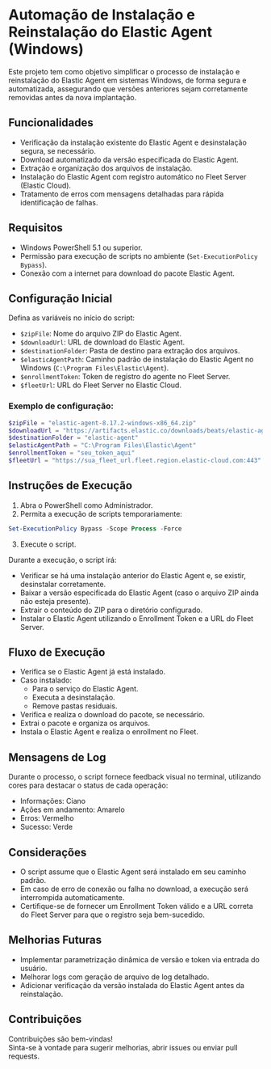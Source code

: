 # Automação de Instalação e Reinstalação do Elastic Agent (Windows)

Este projeto tem como objetivo simplificar o processo de instalação e reinstalação do Elastic Agent em sistemas Windows, de forma segura e automatizada, assegurando que versões anteriores sejam corretamente removidas antes da nova implantação.

## Funcionalidades

- Verificação da instalação existente do Elastic Agent e desinstalação segura, se necessário.
- Download automatizado da versão especificada do Elastic Agent.
- Extração e organização dos arquivos de instalação.
- Instalação do Elastic Agent com registro automático no Fleet Server (Elastic Cloud).
- Tratamento de erros com mensagens detalhadas para rápida identificação de falhas.

## Requisitos

- Windows PowerShell 5.1 ou superior.
- Permissão para execução de scripts no ambiente (`Set-ExecutionPolicy Bypass`).
- Conexão com a internet para download do pacote Elastic Agent.

## Configuração Inicial

Defina as variáveis no início do script:

- `$zipFile`: Nome do arquivo ZIP do Elastic Agent.
- `$downloadUrl`: URL de download do Elastic Agent.
- `$destinationFolder`: Pasta de destino para extração dos arquivos.
- `$elasticAgentPath`: Caminho padrão de instalação do Elastic Agent no Windows (`C:\Program Files\Elastic\Agent`).
- `$enrollmentToken`: Token de registro do agente no Fleet Server.
- `$fleetUrl`: URL do Fleet Server no Elastic Cloud.

### Exemplo de configuração:

```powershell
$zipFile = "elastic-agent-8.17.2-windows-x86_64.zip"
$downloadUrl = "https://artifacts.elastic.co/downloads/beats/elastic-agent/$zipFile"
$destinationFolder = "elastic-agent"
$elasticAgentPath = "C:\Program Files\Elastic\Agent"
$enrollmentToken = "seu_token_aqui"
$fleetUrl = "https://sua_fleet_url.fleet.region.elastic-cloud.com:443"
```

## Instruções de Execução

1. Abra o PowerShell como Administrador.
2. Permita a execução de scripts temporariamente:

```powershell
Set-ExecutionPolicy Bypass -Scope Process -Force
```

3. Execute o script.

Durante a execução, o script irá:

- Verificar se há uma instalação anterior do Elastic Agent e, se existir, desinstalar corretamente.
- Baixar a versão especificada do Elastic Agent (caso o arquivo ZIP ainda não esteja presente).
- Extrair o conteúdo do ZIP para o diretório configurado.
- Instalar o Elastic Agent utilizando o Enrollment Token e a URL do Fleet Server.

## Fluxo de Execução

- Verifica se o Elastic Agent já está instalado.
- Caso instalado:
  - Para o serviço do Elastic Agent.
  - Executa a desinstalação.
  - Remove pastas residuais.
- Verifica e realiza o download do pacote, se necessário.
- Extrai o pacote e organiza os arquivos.
- Instala o Elastic Agent e realiza o enrollment no Fleet.

## Mensagens de Log

Durante o processo, o script fornece feedback visual no terminal, utilizando cores para destacar o status de cada operação:

- Informações: Ciano
- Ações em andamento: Amarelo
- Erros: Vermelho
- Sucesso: Verde

## Considerações

- O script assume que o Elastic Agent será instalado em seu caminho padrão.
- Em caso de erro de conexão ou falha no download, a execução será interrompida automaticamente.
- Certifique-se de fornecer um Enrollment Token válido e a URL correta do Fleet Server para que o registro seja bem-sucedido.

## Melhorias Futuras

- Implementar parametrização dinâmica de versão e token via entrada do usuário.
- Melhorar logs com geração de arquivo de log detalhado.
- Adicionar verificação da versão instalada do Elastic Agent antes da reinstalação.

## Contribuições

Contribuições são bem-vindas!  
Sinta-se à vontade para sugerir melhorias, abrir issues ou enviar pull requests.
